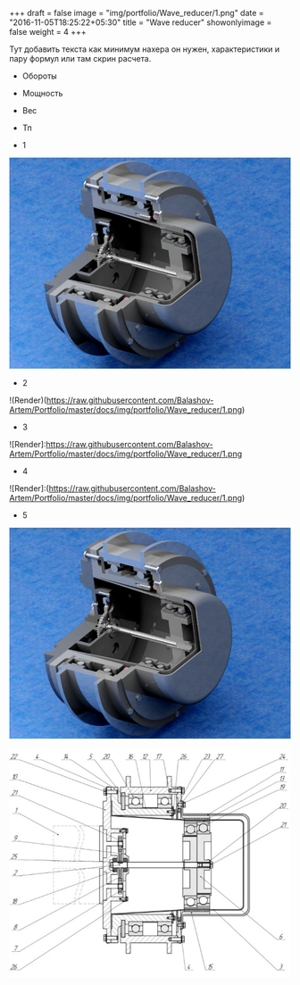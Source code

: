 +++
draft = false
image = "img/portfolio/Wave_reducer/1.png"
date = "2016-11-05T18:25:22+05:30"
title = "Wave reducer"
showonlyimage = false
weight = 4
+++

Тут добавить текста как минимум нахера он нужен, характеристики и пару формул или там скрин расчета.

* Обороты
* Мощность
* Вес
* Тп

* 1

![1112](https://raw.githubusercontent.com/Balashov-Artem/Portfolio/master/docs/img/portfolio/Wave_reducer/1.png)

* 2

!(Render)(https://raw.githubusercontent.com/Balashov-Artem/Portfolio/master/docs/img/portfolio/Wave_reducer/1.png)

* 3

![Render]:https://raw.githubusercontent.com/Balashov-Artem/Portfolio/master/docs/img/portfolio/Wave_reducer/1.png

* 4

![Render]:(https://raw.githubusercontent.com/Balashov-Artem/Portfolio/master/docs/img/portfolio/Wave_reducer/1.png)

* 5

![Render][1]

![Scheme][2]

[1]: https://raw.githubusercontent.com/Balashov-Artem/Portfolio/master/docs/img/portfolio/Wave_reducer/1.png "Render"
[2]: /docs/img/portfolio/Wave_reducer/2.png "Scheme"